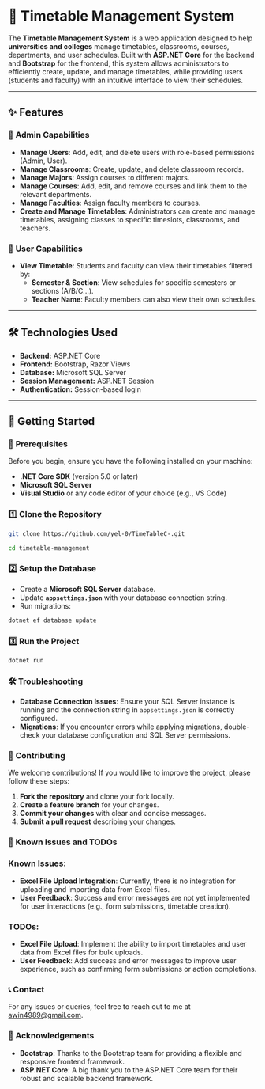 # 🏫 Timetable Management System



The **Timetable Management System** is a web application designed to help **universities and colleges** manage timetables, classrooms, courses, departments, and user schedules. Built with **ASP.NET Core** for the backend and **Bootstrap** for the frontend, this system allows administrators to efficiently create, update, and manage timetables, while providing users (students and faculty) with an intuitive interface to view their schedules.

---

## ✨ Features

### 🔹 **Admin Capabilities**
- **Manage Users**: Add, edit, and delete users with role-based permissions (Admin, User).
- **Manage Classrooms**: Create, update, and delete classroom records.
- **Manage Majors**: Assign courses to different majors.
- **Manage Courses**: Add, edit, and remove courses and link them to the relevant departments.
- **Manage Faculties**: Assign faculty members to courses.
- **Create and Manage Timetables**: Administrators can create and manage timetables, assigning classes to specific timeslots, classrooms, and teachers.

### 🔹 **User Capabilities**  
- **View Timetable**: Students and faculty can view their timetables filtered by:
  - **Semester & Section**: View schedules for specific semesters or sections (A/B/C...).
  - **Teacher Name**: Faculty members can also view their own schedules.


---

## 🛠 **Technologies Used**
- **Backend:** ASP.NET Core  
- **Frontend:** Bootstrap, Razor Views  
- **Database:** Microsoft SQL Server  
- **Session Management:** ASP.NET Session  
- **Authentication:** Session-based login  

---

## 🚀 **Getting Started**

### 🔹 **Prerequisites**
Before you begin, ensure you have the following installed on your machine:
- **.NET Core SDK** (version 5.0 or later)
- **Microsoft SQL Server**
- **Visual Studio** or any code editor of your choice (e.g., VS Code)

### 1️⃣ **Clone the Repository**
```sh
git clone https://github.com/yel-0/TimeTableC-.git
```
```sh
cd timetable-management
```

### 2️⃣ **Setup the Database**
- Create a **Microsoft SQL Server** database.
- Update **`appsettings.json`** with your database connection string.
- Run migrations:
```sh
dotnet ef database update
```

### 3️⃣ **Run the Project**
```sh
dotnet run
```

### 🛠️ **Troubleshooting**
- **Database Connection Issues**: Ensure your SQL Server instance is running and the connection string in `appsettings.json` is correctly configured.
- **Migrations**: If you encounter errors while applying migrations, double-check your database configuration and SQL Server permissions.


### 🤝 **Contributing**
We welcome contributions! If you would like to improve the project, please follow these steps:
1. **Fork the repository** and clone your fork locally.
2. **Create a feature branch** for your changes.
3. **Commit your changes** with clear and concise messages.
4. **Submit a pull request** describing your changes.




### 🐛 Known Issues and TODOs
### Known Issues:
- **Excel File Upload Integration**: Currently, there is no integration for uploading and importing data from Excel files.
- **User Feedback**: Success and error messages are not yet implemented for user interactions (e.g., form submissions, timetable creation).
  
### TODOs:
- **Excel File Upload**: Implement the ability to import timetables and user data from Excel files for bulk uploads.
- **User Feedback**: Add success and error messages to improve user experience, such as confirming form submissions or action completions.


### 📞 Contact

For any issues or queries, feel free to reach out to me at [awin4989@gmail.com](mailto:awin4989@gmail.com).

### 🙏 Acknowledgements 
- **Bootstrap**: Thanks to the Bootstrap team for providing a flexible and responsive frontend framework.
- **ASP.NET Core**: A big thank you to the ASP.NET Core team for their robust and scalable backend framework.
